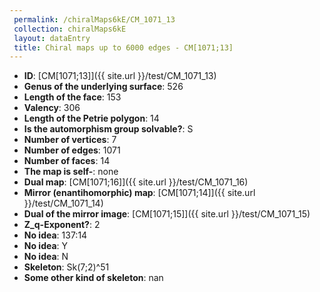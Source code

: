 ```yaml
--- 
 permalink: /chiralMaps6kE/CM_1071_13 
 collection: chiralMaps6kE
 layout: dataEntry
 title: Chiral maps up to 6000 edges - CM[1071;13]
---
```


- **ID**: [CM[1071;13]]({{ site.url }}/test/CM_1071_13)
- **Genus of the underlying surface**: 526
- **Length of the face**: 153
- **Valency**: 306
- **Length of the Petrie polygon**: 14
- **Is the automorphism group solvable?**: S
- **Number of vertices**: 7
- **Number of edges**: 1071
- **Number of faces**: 14
- **The map is self-**: none
- **Dual map**: [CM[1071;16]]({{ site.url }}/test/CM_1071_16)
- **Mirror (enantihomorphic) map**: [CM[1071;14]]({{ site.url }}/test/CM_1071_14)
- **Dual of the mirror image**: [CM[1071;15]]({{ site.url }}/test/CM_1071_15)
- **Z_q-Exponent?**: 2
- **No idea**:  137:14
- **No idea**: Y
- **No idea**: N
- **Skeleton**: Sk(7;2)^51
- **Some other kind of skeleton**: nan
